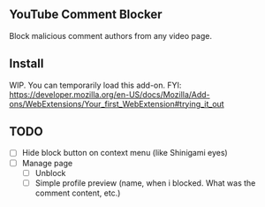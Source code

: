 ## YouTube Comment Blocker

Block malicious comment authors from any video page.

## Install

WIP. You can temporarily load this add-on.
FYI: https://developer.mozilla.org/en-US/docs/Mozilla/Add-ons/WebExtensions/Your_first_WebExtension#trying_it_out


## TODO

- [ ] Hide block button on context menu (like Shinigami eyes)
- [ ] Manage page
  - [ ] Unblock
  - [ ] Simple profile preview (name, when i blocked. What was the comment content, etc.)
